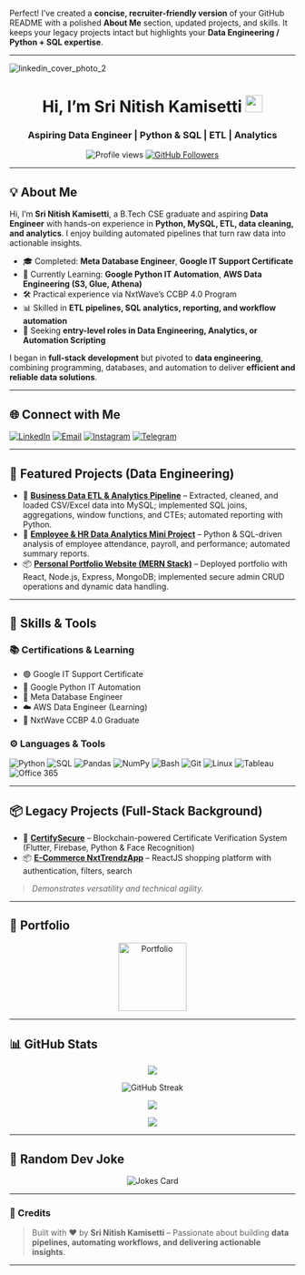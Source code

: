 Perfect! I’ve created a **concise, recruiter-friendly version** of your GitHub README with a polished **About Me** section, updated projects, and skills. It keeps your legacy projects intact but highlights your **Data Engineering / Python + SQL expertise**.

---

![linkedin\_cover\_photo\_2](https://github.com/user-attachments/assets/aefa7de5-f8a8-4422-a386-ca745837151e)

<h1 align="center">Hi, I’m Sri Nitish Kamisetti <img src="https://raw.githubusercontent.com/MartinHeinz/MartinHeinz/master/wave.gif" width="30px"></h1>
<h3 align="center">Aspiring Data Engineer | Python & SQL | ETL | Analytics</h3>

<p align="center">
  <img src="https://komarev.com/ghpvc/?username=nitish2773&style=flat-square" alt="Profile views" />
  <a href="https://github.com/nitish2773?tab=followers"><img src="https://img.shields.io/github/followers/nitish2773?label=Follow&style=social" alt="GitHub Followers"></a>
</p>

---

## 💡 About Me

Hi, I’m **Sri Nitish Kamisetti**, a B.Tech CSE graduate and aspiring **Data Engineer** with hands-on experience in **Python, MySQL, ETL, data cleaning, and analytics**. I enjoy building automated pipelines that turn raw data into actionable insights.

* 🎓 Completed: **Meta Database Engineer**, **Google IT Support Certificate**
* 🔄 Currently Learning: **Google Python IT Automation**, **AWS Data Engineering (S3, Glue, Athena)**
* 🛠️ Practical experience via NxtWave’s CCBP 4.0 Program
* 📊 Skilled in **ETL pipelines, SQL analytics, reporting, and workflow automation**
* 👀 Seeking **entry-level roles in Data Engineering, Analytics, or Automation Scripting**

I began in **full-stack development** but pivoted to **data engineering**, combining programming, databases, and automation to deliver **efficient and reliable data solutions**.

---

## 🌐 Connect with Me

<p align="left">
  <a href="https://www.linkedin.com/in/sri-nitish-kamisetti/"><img src="https://img.icons8.com/fluency/48/linkedin.png" alt="LinkedIn" /></a>
  <a href="mailto:nitishkamisetti123@gmail.com"><img src="https://img.icons8.com/fluency/48/apple-mail.png" alt="Email" /></a>
  <a href="https://www.instagram.com/_nitish_2773"><img src="https://img.icons8.com/fluency/48/instagram-new.png" alt="Instagram" /></a>
  <a href="https://t.me/Srinitish"><img src="https://img.icons8.com/color/48/telegram-app.png" alt="Telegram" /></a>
</p>

---

## 📌 Featured Projects (Data Engineering)

* 🐍 [**Business Data ETL & Analytics Pipeline**](#) – Extracted, cleaned, and loaded CSV/Excel data into MySQL; implemented SQL joins, aggregations, window functions, and CTEs; automated reporting with Python.
* 🧮 [**Employee & HR Data Analytics Mini Project**](#) – Python & SQL-driven analysis of employee attendance, payroll, and performance; automated summary reports.
* 📦 [**Personal Portfolio Website (MERN Stack)**](#) – Deployed portfolio with React, Node.js, Express, MongoDB; implemented secure admin CRUD operations and dynamic data handling.

---

## 🧠 Skills & Tools

### 📚 Certifications & Learning

* 🟢 Google IT Support Certificate
* 🔄 Google Python IT Automation
* 📘 Meta Database Engineer
* ☁️ AWS Data Engineer (Learning)
* 🔧 NxtWave CCBP 4.0 Graduate

### ⚙️ Languages & Tools

![Python](https://img.shields.io/badge/-Python-black?logo=python)
![SQL](https://img.shields.io/badge/-MySQL-black?logo=mysql)
![Pandas](https://img.shields.io/badge/-Pandas-black)
![NumPy](https://img.shields.io/badge/-NumPy-black)
![Bash](https://img.shields.io/badge/-Bash-black?logo=gnu-bash)
![Git](https://img.shields.io/badge/-Git-black?logo=git)
![Linux](https://img.shields.io/badge/-Linux-black?logo=linux)
![Tableau](https://img.shields.io/badge/-Tableau-black)
![Office 365](https://img.shields.io/badge/-Microsoft_365-black?logo=microsoft-office)

---

## 📦 Legacy Projects (Full-Stack Background)

* 🧾 [**CertifySecure**](https://github.com/Nitish2773/CertifySecure) – Blockchain-powered Certificate Verification System (Flutter, Firebase, Python & Face Recognition)
* 📦 [**E-Commerce NxtTrendzApp**](https://github.com/Nitish2773/NxtTrendzApp) – ReactJS shopping platform with authentication, filters, search

> *Demonstrates versatility and technical agility.*

---

## 🚀 Portfolio

<p align="center">
  <a href="https://srinitish-portfolio.netlify.app/" target="_blank">
    <img src="https://mir-s3-cdn-cf.behance.net/project_modules/disp/945b0225337909.563440870421b.png" alt="Portfolio" width="120px" height="120px" />
  </a>
</p>

---

## 📊 GitHub Stats

<p align="center">
  <img src="https://github-readme-stats.vercel.app/api?username=nitish2773&show_icons=true&theme=tokyonight" />
</p>

<p align="center">
  <img src="https://streak-stats.demolab.com?user=nitish2773&theme=tokyonight&hide_border=true" alt="GitHub Streak" />
</p>

<p align="center">
  <img src="https://github-readme-stats.vercel.app/api/top-langs?username=nitish2773&show_icons=true&layout=compact&theme=tokyonight" />
</p>

<p align="center">
  <img src="https://github-profile-trophy.vercel.app/?username=nitish2773&theme=onedark" />
</p>

---

## 🤣 Random Dev Joke

<p align="center">
  <img src="https://readme-jokes.vercel.app/api?theme=dark" alt="Jokes Card" />
</p>

---

### 📌 Credits

> Built with ❤️ by **Sri Nitish Kamisetti** – Passionate about building **data pipelines, automating workflows, and delivering actionable insights**.

---
